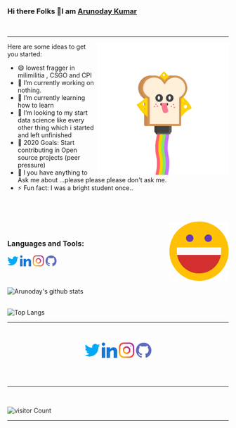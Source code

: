 ### Hi there Folks 👋I am [Arunoday Kumar](https://nirala69.github.io/sample/)
<br/>
<hr>

<img src="AmazingImpishGerenuk-size_restricted.gif" width="300" align='right'>

Here are some ideas to get you started:
- 😄 lowest fragger in milimilitia , CSGO and CPI
- 🔭 I’m currently working on nothing.
- 🌱 I’m currently learning how to learn
- 👯 I’m looking to my start data science like every other thing which i started and left unfinished 
- 🥅 2020 Goals: Start contributing in Open source projects (peer pressure)
- 💬 I you have anything to Ask me about ...please please please don't ask me.
- ⚡ Fun fact: I was a bright student once..

<br/>
<br/>

<a href="" alt="Happy"><img width="135px" align='right' src="happy.png"></a>
<br/>
### Languages and Tools:

<p align="left">
    <a href="" alt="Twitter"><img width="25px" src="twitter.png"></a>
    <a href="" alt="Linkedin"><img width="25px" src="linkedin.png"></a>
    <a href="" alt="Instagram"><img width="25px" src="instagram.png"></a>
    <a href="" alt="GitHub"><img width="25px" src="github.png"></a>
   
  </p>
  <br/>




![Arunoday's github stats](https://github-readme-stats.vercel.app/api?username=nirala69&show_icons=true&theme=radical)
<br/>
<br/>

![Top Langs](https://github-readme-stats.vercel.app/api/top-langs/?username=nirala69)
<br>
<hr>
<br>
<p align="center">
    <a href="" alt="Twitter"><img width="35px" src="twitter.png"></a>
    <a href="" alt="Linkedin"><img width="35px" src="linkedin.png"></a>
    <a href="" alt="Instagram"><img width="35px" src="instagram.png"></a>
    <a href="" alt="GitHub"><img width="35px" src="github.png"></a>
   

  </p>
  <br/>
  <br/>

<hr>
<br/>

![visitor Count](https://visitor-badge.laobi.icu/badge?page_id=nirala69.nirala69)
<br/>
<hr>


